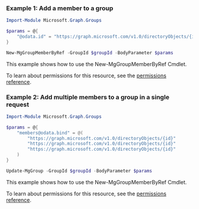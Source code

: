 ### Example 1: Add a member to a group

```powershellImport-Module Microsoft.Graph.Groups

$params = @{
	"@odata.id" = "https://graph.microsoft.com/v1.0/directoryObjects/{id}"
}

New-MgGroupMemberByRef -GroupId $groupId -BodyParameter $params
```
This example shows how to use the New-MgGroupMemberByRef Cmdlet.
To learn about permissions for this resource, see the [permissions reference](/graph/permissions-reference).

### Example 2: Add multiple members to a group in a single request

```powershellImport-Module Microsoft.Graph.Groups

$params = @{
	"members@odata.bind" = @(
		"https://graph.microsoft.com/v1.0/directoryObjects/{id}"
		"https://graph.microsoft.com/v1.0/directoryObjects/{id}"
		"https://graph.microsoft.com/v1.0/directoryObjects/{id}"
	)
}

Update-MgGroup -GroupId $groupId -BodyParameter $params
```
This example shows how to use the New-MgGroupMemberByRef Cmdlet.
To learn about permissions for this resource, see the [permissions reference](/graph/permissions-reference).

